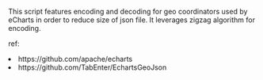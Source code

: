 This script features encoding and decoding for geo coordinators used by eCharts in order to reduce size of json file. It leverages zigzag algorithm for encoding.

ref: 
<li>https://github.com/apache/echarts</li>
<li>https://github.com/TabEnter/EchartsGeoJson</li>
